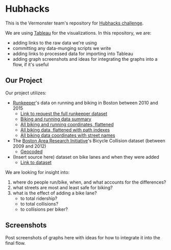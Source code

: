 # Hubhacks

This is the Vermonster team's repository for [Hubhacks challenge](http://hubhacks2.challengepost.com/).

We are using [Tableau](http://www.tableau.com/) for the visualizations. In this repository, we are:
* adding links to the raw data we're using
* committing any data-munging scripts we write
* adding links to processed data for importing into Tableau
* adding graph screenshots and ideas for integrating the graphs into a flow, if it's useful

## Our Project

Our project utilizes:

- [Runkeeper](http://runkeeper.com/)'s data on running and biking in Boston between 2010 and 2015
    * [Link to request the full runkeeper dataset](https://docs.google.com/forms/d/14tmXeophCx0yUKbFW24Ge9kqvBAL2AlbSaaoqyDO_dA/viewform?c=0&w=1)
    * [Biking and running data summary](https://s3-us-west-2.amazonaws.com/hubhacks/route_summary.csv)
    * [All biking and running coordinates, flattened](https://s3-us-west-2.amazonaws.com/hubhacks/flattened_route_data.csv)
    * [All biking data, flattened with path indexes](https://s3-us-west-2.amazonaws.com/hubhacks/flattened_cycling_data_with_indexes.csv)
    * [All biking data coordinates with street names]()
- The [Boston Area Research Initiative](http://www.bostonarearesearchinitiative.net/data-library.php?dvn_subpage=/faces/study/StudyPage.xhtml?globalId=doi:10.7910/DVN/24713&studyListingIndex=0_793b56b69639262a4ff832a1af7c)'s Bicycle Collision dataset (between 2009 and 2012)
    * [Geocoded](https://s3-us-west-2.amazonaws.com/hubhacks/bike_collision_geo.csv)
- (Insert source here) dataset on bike lanes and when they were added
    * [Link to dataset]()

We are looking for insight into:

1. where do people run/bike, when, and what accounts for the differences?
2. what streets are most and least safe for biking?
3. what is the effect of adding a bike lane?
    * to total ridership?
    * to total collisions?
    * to collisions per biker?

## Screenshots

Post screenshots of graphs here with ideas for how to integrate it into the final flow.
